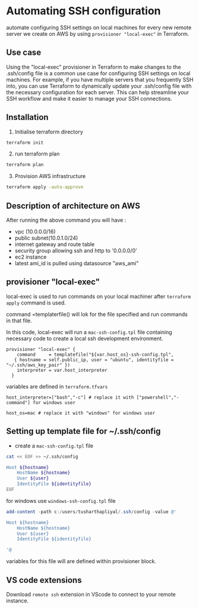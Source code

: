 # Automating SSH configuration

automate configuring SSH settings on local machines for every new remote server we create on AWS by using ```provisioner "local-exec"``` in Terraform.
## Use case
Using the "local-exec" provisioner in Terraform to make changes to the .ssh/config file is a common use case for configuring SSH settings on local machines. For example, if you have multiple servers that you frequently SSH into, you can use Terraform to dynamically update your .ssh/config file with the necessary configuration for each server. This can help streamline your SSH workflow and make it easier to manage your SSH connections.

## Installation
1. Initialise terraform directory

```bash
terraform init
```
2. run terraform plan

```bash
terraform plan
```
3. Provision AWS infrastructure

```bash
terraform apply -auto-approve
```
## Description of architecture on AWS
After running the above command you will have :
- vpc (10.0.0.0/16)
- public subnet(10.0.1.0/24)
- internet gateway and route table 
- security group allowing ssh and http to '0.0.0.0/0'
- ec2 instance
- latest ami_id is pulled using datasource "aws_ami"

## provisioner "local-exec"
local-exec is used to run commands on your local machiner after ``terraform apply`` command is used.

 command =templaterfile() will lok for the file specified and run commands in that file.

In this code, local-exec will run a ``mac-ssh-config.tpl`` file containing necessary code to create a local ssh development environment.

```hcl
provisioner "local-exec" {
    command     = templatefile("${var.host_os}-ssh-config.tpl", 
   { hostname = self.public_ip, user = "ubuntu", identityfile = "~/.ssh/aws_key_pair" })
    interpreter = var.host_interpreter
  }
```
variables are defined in ``terraform.tfvars``
```hcl
host_interpreter=["bash","-c"] # replace it with ["powershell","-command"] for windows user

host_os=mac # replace it with "windows" for windows user
```
## Setting up template file for ~/.ssh/config
 - create a ``mac-ssh-config.tpl`` file
```bash
cat << EOF >> ~/.ssh/config

Host ${hostname}
    HostName ${hostname}
    User ${user}
    IdentityFile ${identityfile}
EOF
```

for windows use ```windows-ssh-config.tpl``` file
```powershell
add-content -path c:/users/tusharthapliyal/.ssh/config -value @'

Host ${hostname}
    HostName ${hostname}
    User ${user}
    IdentityFile ${identityfile}

'@
```
variables for this file will are defined within provisioner block.

## VS code extensions
Download ```remote ssh``` extension in VScode to connect to your remote instance.
